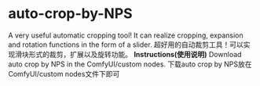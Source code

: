 # auto-crop-by-NPS
A very useful automatic cropping tool! It can realize cropping, expansion and rotation functions in the form of a slider.
超好用的自动裁剪工具！可以实现滑块形式的裁剪，扩展以及旋转功能。
**Instructions(使用说明)**
Download auto crop by NPS in the ComfyUI/custom nodes.
下载auto crop by NPS放在ComfyUI/custom nodes文件下即可
